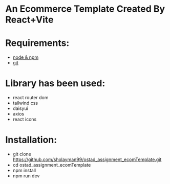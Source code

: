 # An Ecommerce Template Created By React+Vite

# Requirements:
- [node & npm](https://nodejs.org/en/)
- [git](https://www.robinwieruch.de/git-essential-commands/)

# Library has been used:
- react router dom
- tailwind css 
- daisyui
- axios
- react icons

# Installation:
 
- git clone https://github.com/sholayman99/ostad_assignment_ecomTemplate.git
- cd ostad_assignment_ecomTemplate
- npm install
- npm run dev